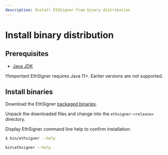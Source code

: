 ```yaml
---
description: Install EthSigner from binary distribution
---
```


# Install binary distribution

## Prerequisites

* [Java JDK](http://www.oracle.com/technetwork/java/javase/downloads/index.html)

!!!important
    EthSigner requires Java 11+. Earlier versions are not supported.

## Install binaries

Download the EthSigner [packaged binaries](https://bintray.com/consensys/pegasys-repo/ethsigner/_latestVersion#files).

Unpack the downloaded files and change into the `ethsigner-<release>` directory.

Display EthSigner command line help to confirm installation:

```bash tab="Linux/macOS"
$ bin/ethsigner --help
```

```bat tab="Windows"
bin\ethsigner --help
```
